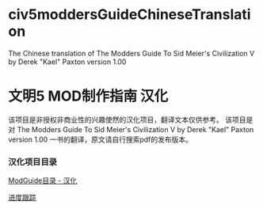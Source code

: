 # civ5moddersGuideChineseTranslation
The Chinese translation of The Modders Guide To Sid Meier's Civilization V by Derek "Kael" Paxton version 1.00

# 文明5 MOD制作指南 汉化
该项目是非授权非商业性的兴趣使然的汉化项目，翻译文本仅供参考。
该项目是对 The Modders Guide To Sid Meier's Civilization V by Derek "Kael" Paxton version 1.00 一书的翻译，原文请自行搜索pdf的发布版本。

### 汉化项目目录
[ModGuide目录 - 汉化](https://github.com/Ri0n72Y/civ5moddersGuideChineseTranslation/blob/master/index.md)

[进度跟踪]()
